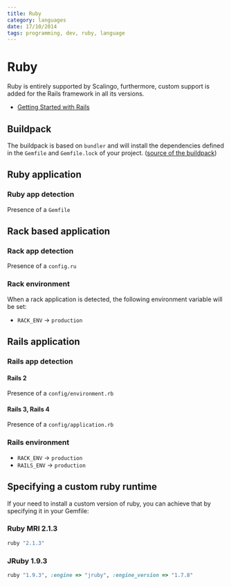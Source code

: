 ```yaml
---
title: Ruby
category: languages
date: 17/10/2014
tags: programming, dev, ruby, language
---
```


# Ruby

Ruby is entirely supported by Scalingo, furthermore, custom support is added
for the Rails framework in all its versions.

* [Getting Started with Rails](/languages/ruby/getting-started-with-rails.html)

## Buildpack

The buildpack is based on `bundler` and will install the dependencies defined
in the `Gemfile` and `Gemfile.lock` of your project. ([source of the
buildpack](https://github.com/Scalingo/heroku-buildpack-ruby))

## Ruby application

### Ruby app detection

Presence of a `Gemfile`

## Rack based application

### Rack app detection

Presence of a `config.ru`

### Rack environment

When a rack application is detected, the following environment variable will be set:

* `RACK_ENV` → `production`

## Rails application

### Rails app detection

#### Rails 2

Presence of a `config/environment.rb`

#### Rails 3, Rails 4

Presence of a `config/application.rb`

### Rails environment

* `RACK_ENV` → `production`
* `RAILS_ENV` → `production`

## Specifying a custom ruby runtime

If your need to install a custom version of ruby, you can achieve that by specifying
it in your Gemfile:

### Ruby MRI 2.1.3

```ruby
ruby "2.1.3"
```

### JRuby 1.9.3

```ruby
ruby "1.9.3", :engine => "jruby", :engine_version => "1.7.8"
```
